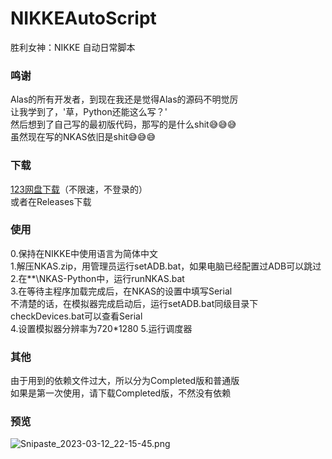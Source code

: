# NIKKEAutoScript
胜利女神：NIKKE 自动日常脚本

### 鸣谢
Alas的所有开发者，到现在我还是觉得Alas的源码不明觉厉  
让我学到了，'草，Python还能这么写？'  
然后想到了自己写的最初版代码，那写的是什么shit😅😅😅  
虽然现在写的NKAS依旧是shit😅😅😅    

### 下载
[123网盘下载](https://www.123pan.com/s/1HLA-78dVh.html)（不限速，不登录的）     
或者在Releases下载

### 使用
0.保持在NIKKE中使用语言为简体中文  
1.解压NKAS.zip，用管理员运行setADB.bat，如果电脑已经配置过ADB可以跳过  
2.在**\NKAS-Python中，运行runNKAS.bat  
3.在等待主程序加载完成后，在NKAS的设置中填写Serial  
不清楚的话，在模拟器完成启动后，运行setADB.bat同级目录下checkDevices.bat可以查看Serial  
4.设置模拟器分辨率为720*1280
5.运行调度器  

### 其他
由于用到的依赖文件过大，所以分为Completed版和普通版  
如果是第一次使用，请下载Completed版，不然没有依赖  

### 预览

![Snipaste_2023-03-12_22-15-45.png](https://s2.loli.net/2023/03/12/MYS2imngO7qPeED.png)
